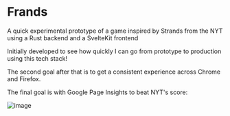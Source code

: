 # Frands
A quick experimental prototype of a game inspired by Strands from the NYT using a Rust backend and a SvelteKit frontend

Initially developed to see how quickly I can go from prototype to production using this tech stack!

The second goal after that is to get a consistent experience across Chrome and Firefox.

The final goal is with Google Page Insights to beat NYT's score:

![image](https://github.com/pashneal/frands/assets/36735795/39b422bb-b58c-4c72-8f29-44022732f417)
